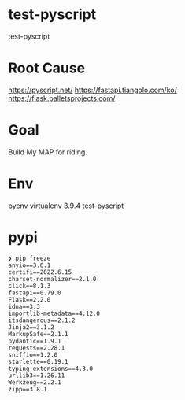 # test-pyscript
test-pyscript


# Root Cause
https://pyscript.net/
https://fastapi.tiangolo.com/ko/
https://flask.palletsprojects.com/

# Goal
Build My MAP for riding.


# Env 
pyenv virtualenv 3.9.4 test-pyscript

# pypi

```
❯ pip freeze
anyio==3.6.1
certifi==2022.6.15
charset-normalizer==2.1.0
click==8.1.3
fastapi==0.79.0
Flask==2.2.0
idna==3.3
importlib-metadata==4.12.0
itsdangerous==2.1.2
Jinja2==3.1.2
MarkupSafe==2.1.1
pydantic==1.9.1
requests==2.28.1
sniffio==1.2.0
starlette==0.19.1
typing_extensions==4.3.0
urllib3==1.26.11
Werkzeug==2.2.1
zipp==3.8.1
```
